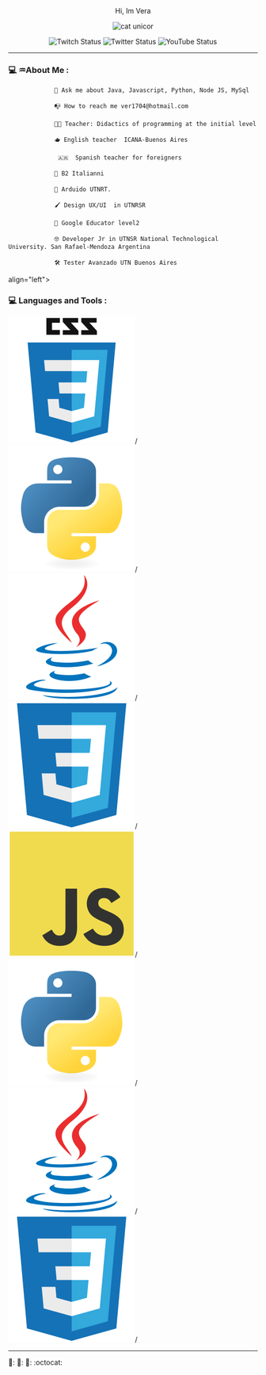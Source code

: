 

<div id="header" align="center">
 <imag src="https://user-images.githubusercontent.com/103527322/235413186-1f19eb1d-6a4d-4ae1-9da3-031c7cccd67d.gif>
<hi aling="center"> Hi, Im Vera</hi>


<div id="badges" aling="center">
    <a href ="htpps://twitter.com/DazVera" target="_blanck">
        <ing src="https://img.shields.io/twitter/follow/DazVera?color=pink&logo=twitter&logoColor=green&style=for-the-badge>
        alt="Twitter Badge"/>
    </a>
<iv>
<div id="badges" aling="center">
    <a href ="htpps://youtube.com/veronicadiaz3237" target="_blanck">
        <ing src="https://img.shields.io/youtube/channel/views/veronicadiaz3237?color=green&logo=youtube&logoColor=red&style=for-the-badge>
        alt="Youtube Badge"/>
    </a>
<iv>
 
![cat unicor](https://user-images.githubusercontent.com/103527322/235817227-1de10f37-1c18-46a8-8420-051fbb386477.gif)


![Twitch Status](https://img.shields.io/twitch/status/veeraa?color=purple&logo=twitch&logoColor=pink&style=flat-square)
![Twitter Status](https://img.shields.io/twitter/url?color=b&label=veraDaz&logo=twitter&logoColor=blue&style=flat-square&url=https%3A%2F%2Ftwitter.com%2FDazVera)
![YouTube Status](https://img.shields.io/youtube/channel/subscribers/UCLm532z6KX4CyAFtGxwKqeQ?color=pink&logo=youtube&logoColor=red&style=flat-square)

---
<div align="left">
                 <h3> 💻 ♒About Me :</h3>
                 <Div>

                 
                 
                 
                 
                 🌼 Ask me about Java, Javascript, Python, Node JS, MySql

                 📭 How to reach me ver1704@hotmail.com
                 
                 👩‍🏫 Teacher: Didactics of programming at the initial level
                 
                 🫖 English teacher  ICANA-Buenos Aires
                 
                  🇦🇷  Spanish teacher for foreigners 
                 
                 🍝 B2 Italianni
                 
                 🤖 Arduido UTNRT. 
                 
                 🖌️ Design UX/UI  in UTNRSR
                 
                 🍵 Google Educator level2 
                 
                 🤓 Developer Jr in UTNSR National Technological University. San Rafael-Mendoza Argentina
                 
                 🛠️ Tester Avanzado UTN Buenos Aires
                 
                 
                 
  <div>align="left">
         <h3> 💻 Languages and Tools :</h3>
             <div>
                  <img src="https://github.com/devicons/devicon/blob/master/icons/css3/css3-original-wordmark.svg" title="CSS" alt="CSS" width"40" height"40>/ &nbsp; 
                  <img src="https://github.com/devicons/devicon/blob/master/icons/python/python-original.svg"title="PYTHON" alt="PYTHON" width"40" height"40">/&nbsp;
                  <img src="https://github.com/devicons/devicon/blob/master/icons/java/java-original.svg"title="JAVA" alt="JAVA" width"40" height"40">/&nbsp;
                  <img src="https://github.com/devicons/devicon/blob/master/icons/css3/css3-original.svg"title="CSS"alt="CSS"width"40" height"40>/&nbsp;
                  <img src="https://github.com/devicons/devicon/blob/master/icons/javascript/javascript-original.svg"title="HTML5"alt="HTML"width"40"height"40>/&nbsp; 
                  <img src="https://github.com/devicons/devicon/blob/master/icons/python/python-original.svg"title="PYTHON" alt="PYTHON" width"40" height"40">/&nbsp;
                  <img src="https://github.com/devicons/devicon/blob/master/icons/java/java-original.svg"title="JAVA" alt="JAVA" width"40" height"40">/&nbsp;
                  <img src="https://github.com/devicons/devicon/blob/master/icons/css3/css3-original.svg"title="CSS"alt="CSS"width"40"height"40>/&nbsp;
                    
                                                                                                             
                   
                   
                   
                   
                   
                   
                   
                   
                   
                   
                   
                   
                   
                   
                 
                                                                                                             
                                                                                                                     
                   
                   
                   
                   
                   
                   
                   
                   
                   
                 
                 
                 
                 
                 
                 
                 
                 
                 
                 
                 
                 
    
                 
                   
                   
                   
                 
                   
                   
                   
                   
                   
                   
                   
                              
                   


                   
                  
                  
                  
                  
                  
                  
                  
                  
                  
                  
                  
                  
                  
     

                 




---

🌼: 🦄: 🤟: :octocat:







    



